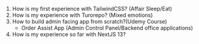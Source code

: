1. How is my first experience with TailwindCSS? (Affair Sleep/Eat)
2. How is my experience with Turorepo? (Mixed emotions)
3. How to build admin facing app from scratch?(Udemy Course)
    - Order Assist App (Admin Control Panel/Backend office applications)
4. How is my experience so far with NextJS 13?